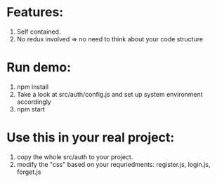 # Features:
1. Self contained. 
2. No redux involved => no need to think about your code structure


# Run demo:
1. npm install
2. Take a look at src/auth/config.js and set up system environment accordingly
2. npm start

# Use this in your real project:
1. copy the whole src/auth to your project.
2. modify the "css" based on your requriedments: register.js, login.js, forget.js